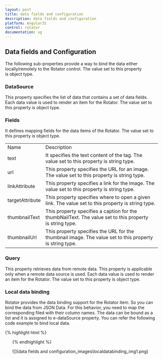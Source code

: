 ```yaml
---
layout: post
title: data fields and configuration
description: data fields and configuration
platform: AngularJS
control: rotator
documentation: ug
---
```


## Data fields and Configuration

The following sub-properties provide a way to bind the data either locally/remotely to the Rotator control. The value set to this property is object type.

### DataSource

This property specifies the list of data that contains a set of data fields. Each data value is used to render an item for the Rotator. The value set to this property is object type.

### Fields

It defines mapping fields for the data items of the Rotator. The value set to this property is object type.

<table>
<tr>
<td>
Name</td><td>
Description</td></tr>
<tr>
<td>
text</td><td>
It specifies the text content of the tag. The value set to this property is string type.</td></tr>
<tr>
<td>
url</td><td>
This property specifies the URL for an image. The value set to this property is string type.</td></tr>
<tr>
<td>
linkAttribute</td><td>
This property specifies a link for the image. The value set to this property is string type.</td></tr>
<tr>
<td>
targetAttribute</td><td>
This property specifies where to open a given link. The value set to this property is string type.</td></tr>
<tr>
<td>
thumbnailText</td><td>
This property specifies a caption for the thumbNailText. The value set to this property is string type.</td></tr>
<tr>
<td>
thumbnailUrl</td><td>
This property specifies the URL for the thumbnail image. The value set to this property is string type.</td></tr>
</table>


### Query

This property retrieves data from remote data. This property is applicable only when a remote data source is used. Each data value is used to render an item for the Rotator. The value set to this property is object type.

### Local data binding

Rotator provides the data binding support for the Rotator item. So you can bind the data from JSON Data. For this behavior, you need to map the corresponding filed with their column names. The data can be bound as a list and it is assigned to e-dataSource property. You can refer the following code example to bind local data.

{% highlight html %}


   <ul id="sliderContent" ej-rotator e-datasource="dataList" e-slidewidth="600px" e-slideheight="350px" e-showpager="true" e-showcaption="true" e-showplaybutton="true" e-isresponsive="true" />

  <script>
         var list = [
{ text: "Green", url: " http://js.syncfusion.com/demos/web/content/images/rotator/green.jpg" },
{ text: "Snowfall", url: " http://js.syncfusion.com/demos/web/content/images/rotator/snowfall.jpg" },
{ text: "Beatutiful Bird", url: " http://js.syncfusion.com/demos/web/content/images/rotator/bird.jpg" },
          { text: "Tablet", url: " http://js.syncfusion.com/demos/web/content/images/rotator/tablet.jpg" },
          { text: "Nature", url: " http://js.syncfusion.com/demos/web/content/images/rotator/nature.jpg" }];

        angular.module('rotatApp', ['ejangular']).controller('RotatCtrl', function ($scope) {
            $scope.dataList = list
        });
    </script>


{% endhighlight %}



![](data fields and configuration_images\localdatabinding_img1.png)


